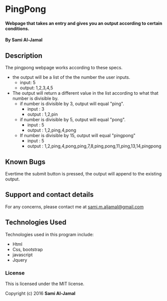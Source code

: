# PingPong

#### Webpage that takes an entry and gives you an output according to certain conditions.

#### By Sami Al-Jamal

## Description
The pingpong webpage works according to these specs.
* the output will be a list of the the number the user inputs.
  * input: 5
  * output: 1,2,3,4,5
* The output will return a different value in the list according to what that number is divisible by.
  * if number is divisible by 3, output will equal "ping".
    * input : 3
    * output : 1,2,pin
  * if number is divisible by 5, output will equal "pong".
    * input : 5
    * output : 1,2,ping,4,pong
  * If number is divisible by 15, output will equal "pingpong"
    * input : 5
    * output : 1,2,ping,4,pong,ping,7,8,ping,pong,11,ping,13,14,pingpong


## Known Bugs
  Evertime the submit button is pressed, the output will append to the existing output.


## Support and contact details
For any concerns, please contact me at sami.m.aljamal@gmail.com
## Technologies Used
Technologies used in this program include:
  * Html
  * Css, bootstrap
  * javascript
  * Jquery

### License
This is licensed under the MIT license.

Copyright (c) 2016 **Sami Al-Jamal**
